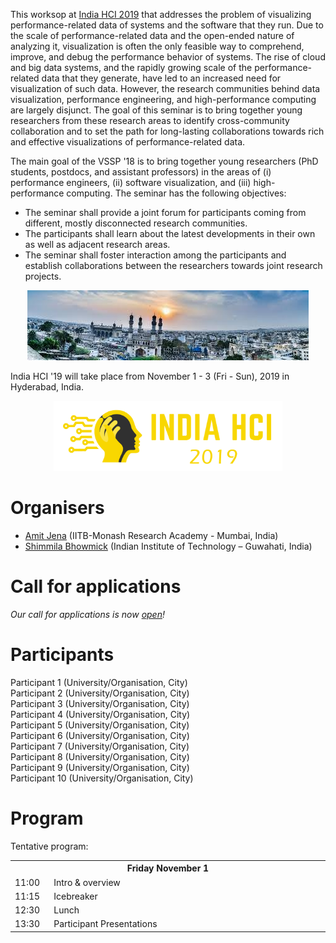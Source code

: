 This worksop at [India HCI 2019](https://www.indiahci.org/2019/) that addresses the problem of visualizing performance-related data of systems and the software that they run. Due to the scale of performance-related data and the open-ended nature of analyzing it, visualization is often the only feasible way to comprehend, improve, and debug the performance behavior of systems. The rise of cloud and big data systems, and the rapidly growing scale of the performance-related data that they generate, have led to an increased need for visualization of such data. However, the research communities behind data visualization, performance engineering, and high-performance computing are largely disjunct. The goal of this seminar is to bring together young researchers from these research areas to identify cross-community collaboration and to set the path for long-lasting collaborations towards rich and effective visualizations of performance-related data.

The main goal of the VSSP '18 is to bring together young researchers (PhD students, postdocs, and assistant professors) in the areas of (i) performance engineers, (ii) software visualization, and (iii) high-performance computing. The seminar has the following objectives:
- The seminar shall provide a joint forum for participants coming from different, mostly disconnected research communities.
- The participants shall learn about the latest developments in their own as well as adjacent research areas.
- The seminar shall foster interaction among the participants and establish collaborations between the researchers towards joint research projects.

<p style="text-align: center; widthL: 100%;">
    <img src="img/hyderabad.jpeg" height="112" />
</p>

India HCI '19 will take place from November 1 - 3 (Fri - Sun), 2019 in Hyderabad, India.

<p style="text-align: center; widthL: 100%;">
  <a href="https://www.indiahci.org/2019/">
    <img src="img/logo-black-white.png" height="112" />
  </a>
</p>

# Organisers
- [Amit Jena](https://amitjenaiitbm.github.io/amitjena/) (IITB-Monash Research Academy - Mumbai, India)
- [Shimmila Bhowmick](http://embeddedinteractions.com/people.html) (Indian Institute of Technology – Guwahati, India)

# Call for applications

*Our call for applications is now [open](call.md)!*

# Participants

Participant 1 (University/Organisation, City) <br/>
Participant 2 (University/Organisation, City) <br/>
Participant 3 (University/Organisation, City) <br/>
Participant 4 (University/Organisation, City) <br/>
Participant 5 (University/Organisation, City) <br/>
Participant 6 (University/Organisation, City) <br/>
Participant 7 (University/Organisation, City) <br/>
Participant 8 (University/Organisation, City) <br/>
Participant 9 (University/Organisation, City) <br/>
Participant 10 (University/Organisation, City)

# Program

Tentative program:

<table>
<tr>
	<th colspan="2">Friday November 1</th>
</tr>
<tr>
	<td width="50">11:00</td><td width="500">Intro & overview</td>
</tr>
<tr>
	<td>11:15</td><td>Icebreaker</td>
</tr>
<tr>
	<td>12:30</td><td>Lunch</td>
</tr>
<tr>
	<td>13:30</td><td>Participant Presentations</td>
</tr>
</table>
